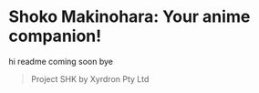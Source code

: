 # Shoko Makinohara: Your anime companion!
hi readme coming soon bye

> Project SHK by Xyrdron Pty Ltd
